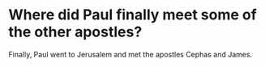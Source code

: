 # Where did Paul finally meet some of the other apostles?

Finally, Paul went to Jerusalem and met the apostles Cephas and James.

